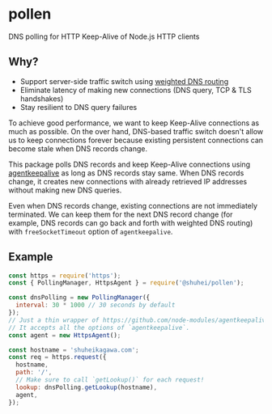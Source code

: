 # pollen

DNS polling for HTTP Keep-Alive of Node.js HTTP clients

## Why?

- Support server-side traffic switch using [weighted DNS routing](https://docs.aws.amazon.com/Route53/latest/DeveloperGuide/routing-policy.html#routing-policy-weighted)
- Eliminate latency of making new connections (DNS query, TCP & TLS handshakes)
- Stay resilient to DNS query failures

To achieve good performance, we want to keep Keep-Alive connections as much as possible. On the over hand, DNS-based traffic switch doesn't allow us to keep connections forever because existing persistent connections can become stale when DNS records change.

This package polls DNS records and keep Keep-Alive connections using [agentkeepalive](https://github.com/node-modules/agentkeepalive) as long as DNS records stay same. When DNS records change, it creates new connections with already retrieved IP addresses without making new DNS queries.

Even when DNS records change, existing connections are not immediately terminated. We can keep them for the next DNS record change (for example, DNS records can go back and forth with weighted DNS routing) with `freeSocketTimeout` option of `agentkeepalive`.

## Example

```js
const https = require('https');
const { PollingManager, HttpsAgent } = require('@shuhei/pollen');

const dnsPolling = new PollingManager({
  interval: 30 * 1000 // 30 seconds by default
});
// Just a thin wrapper of https://github.com/node-modules/agentkeepalive
// It accepts all the options of `agentkeepalive`.
const agent = new HttpsAgent();

const hostname = 'shuheikagawa.com';
const req = https.request({
  hostname,
  path: '/',
  // Make sure to call `getLookup()` for each request!
  lookup: dnsPolling.getLookup(hostname),
  agent,
});
```
